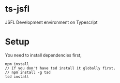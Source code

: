 # ts-jsfl
JSFL Development environment on Typescript

# Setup
You need to install dependencies first,
```
npm install
// If you don't have tsd install it globally first.
// npm install -g tsd
tsd install
```
